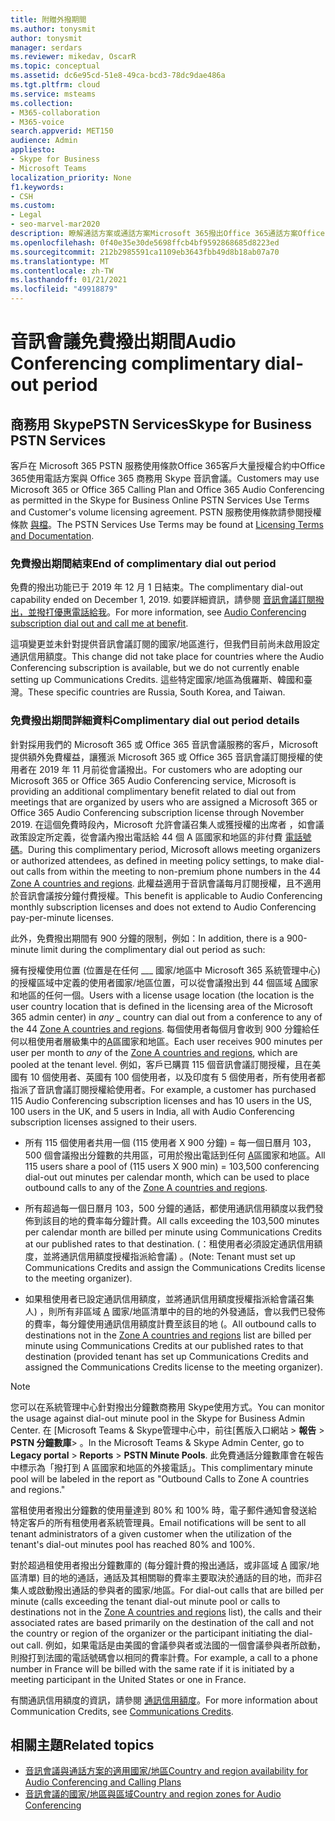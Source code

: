 ```yaml
---
title: 附贈外撥期間
ms.author: tonysmit
author: tonysmit
manager: serdars
ms.reviewer: mikedav, OscarR
ms.topic: conceptual
ms.assetid: dc6e95cd-51e8-49ca-bcd3-78dc9dae486a
ms.tgt.pltfrm: cloud
ms.service: msteams
ms.collection:
- M365-collaboration
- M365-voice
search.appverid: MET150
audience: Admin
appliesto:
- Skype for Business
- Microsoft Teams
localization_priority: None
f1.keywords:
- CSH
ms.custom:
- Legal
- seo-marvel-mar2020
description: 瞭解通話方案或通話方案Microsoft 365撥出Office 365通話方案Office 365音訊會議Microsoft Teams。
ms.openlocfilehash: 0f40e35e30de5698ffcb4bf9592868685d8223ed
ms.sourcegitcommit: 212b2985591ca1109eb3643fbb49d8b18ab07a70
ms.translationtype: MT
ms.contentlocale: zh-TW
ms.lasthandoff: 01/21/2021
ms.locfileid: "49918879"
---
```

# <a name="audio-conferencing-complimentary-dial-out-period"></a><span data-ttu-id="1b957-103">音訊會議免費撥出期間</span><span class="sxs-lookup"><span data-stu-id="1b957-103">Audio Conferencing complimentary dial-out period</span></span>

## <a name="skype-for-business-pstn-services"></a><span data-ttu-id="1b957-104">商務用 SkypePSTN Services</span><span class="sxs-lookup"><span data-stu-id="1b957-104">Skype for Business PSTN Services</span></span>

<span data-ttu-id="1b957-105">客戶在 Microsoft 365 PSTN 服務使用條款Office 365客戶大量授權合約中Office 365使用電話方案與 Office 365 商務用 Skype 音訊會議。</span><span class="sxs-lookup"><span data-stu-id="1b957-105">Customers may use Microsoft 365 or Office 365 Calling Plan and Office 365 Audio Conferencing as permitted in the Skype for Business Online PSTN Services Use Terms and Customer's volume licensing agreement.</span></span> <span data-ttu-id="1b957-106">PSTN 服務使用條款請參閱授權條款 [與檔](http://www.microsoftvolumelicensing.com/DocumentSearch.aspx?Mode=2&amp;Keyword=PSTN)。</span><span class="sxs-lookup"><span data-stu-id="1b957-106">The PSTN Services Use Terms may be found at [Licensing Terms and Documentation](http://www.microsoftvolumelicensing.com/DocumentSearch.aspx?Mode=2&amp;Keyword=PSTN).</span></span>
  
### <a name="end-of-complimentary-dial-out-period"></a><span data-ttu-id="1b957-107">免費撥出期間結束</span><span class="sxs-lookup"><span data-stu-id="1b957-107">End of complimentary dial out period</span></span>

<span data-ttu-id="1b957-108">免費的撥出功能已于 2019 年 12 月 1 日結束。</span><span class="sxs-lookup"><span data-stu-id="1b957-108">The complimentary dial-out capability ended on December 1, 2019.</span></span> <span data-ttu-id="1b957-109">如要詳細資訊，請參閱 [音訊會議訂閱撥出，並撥打優惠電話給我](audio-conferencing-subscription-dial-out.md)。</span><span class="sxs-lookup"><span data-stu-id="1b957-109">For more information, see [Audio Conferencing subscription dial out and call me at benefit](audio-conferencing-subscription-dial-out.md).</span></span> 

<span data-ttu-id="1b957-110">這項變更並未針對提供音訊會議訂閱的國家/地區進行，但我們目前尚未啟用設定通訊信用額度。</span><span class="sxs-lookup"><span data-stu-id="1b957-110">This change did not take place for countries where the Audio Conferencing subscription is available, but we do not currently enable setting up Communications Credits.</span></span> <span data-ttu-id="1b957-111">這些特定國家/地區為俄羅斯、韓國和臺灣。</span><span class="sxs-lookup"><span data-stu-id="1b957-111">These specific countries are Russia, South Korea, and Taiwan.</span></span>

### <a name="complimentary-dial-out-period-details"></a><span data-ttu-id="1b957-112">免費撥出期間詳細資料</span><span class="sxs-lookup"><span data-stu-id="1b957-112">Complimentary dial out period details</span></span>

<span data-ttu-id="1b957-113">針對採用我們的 Microsoft 365 或 Office 365 音訊會議服務的客戶，Microsoft 提供額外免費權益，讓獲派 Microsoft 365 或 Office 365 音訊會議訂閱授權的使用者在 2019 年 11 月前從會議撥出。</span><span class="sxs-lookup"><span data-stu-id="1b957-113">For customers who are adopting our Microsoft 365 or Office 365 Audio Conferencing service, Microsoft is providing an additional complimentary benefit related to dial out from meetings that are organized by users who are assigned a Microsoft 365 or Office 365 Audio Conferencing subscription license through November 2019.</span></span> <span data-ttu-id="1b957-114">在這個免費時段內，Microsoft 允許會議召集人或獲授權的出席者 ，如會議政策設定所定義，從會議內撥出電話給 44 個 A 區國家和地區的非付費 [電話號碼](audio-conferencing-zones.md)。</span><span class="sxs-lookup"><span data-stu-id="1b957-114">During this complimentary period, Microsoft allows meeting organizers or authorized attendees, as defined in meeting policy settings, to make dial-out calls from within the meeting to non-premium phone numbers in the 44 [Zone A countries and regions](audio-conferencing-zones.md).</span></span> <span data-ttu-id="1b957-115">此權益適用于音訊會議每月訂閱授權，且不適用於音訊會議按分鐘付費授權。</span><span class="sxs-lookup"><span data-stu-id="1b957-115">This benefit is applicable to Audio Conferencing monthly subscription licenses and does not extend to Audio Conferencing pay-per-minute licenses.</span></span>

<span data-ttu-id="1b957-116">此外，免費撥出期間有 900 分鐘的限制，例如：</span><span class="sxs-lookup"><span data-stu-id="1b957-116">In addition, there is a 900-minute limit during the complimentary dial out period as such:</span></span>

<span data-ttu-id="1b957-117">擁有授權使用位置 (位置是在任何 ___ 國家/地區中 Microsoft 365 系統管理中心) 的授權區域中定義的使用者國家/地區位置，可以從會議撥出到 44 個區域 [A](audio-conferencing-zones.md)國家和地區的任何一個。</span><span class="sxs-lookup"><span data-stu-id="1b957-117">Users with a license usage location (the location is the user country location that is defined in the licensing area of the Microsoft 365 admin center) in _any_ _ country can dial out from a conference to any of the 44 [Zone A countries and regions](audio-conferencing-zones.md).</span></span> <span data-ttu-id="1b957-118">每個使用者每個月會收到 900 分鐘給任何以租使用者層級集中的[A](audio-conferencing-zones.md)區國家和地區。</span><span class="sxs-lookup"><span data-stu-id="1b957-118">Each user receives 900 minutes per user per month to _any_ of the [Zone A countries and regions](audio-conferencing-zones.md), which are pooled at the tenant level.</span></span> <span data-ttu-id="1b957-119">例如，客戶已購買 115 個音訊會議訂閱授權，且在美國有 10 個使用者、英國有 100 個使用者，以及印度有 5 個使用者，所有使用者都指派了音訊會議訂閱授權給使用者。</span><span class="sxs-lookup"><span data-stu-id="1b957-119">For example, a customer has purchased 115 Audio Conferencing subscription licenses and has 10 users in the US, 100 users in the UK, and 5 users in India, all with Audio Conferencing subscription licenses assigned to their users.</span></span>

- <span data-ttu-id="1b957-120">所有 115 個使用者共用一個 (115 使用者 X 900 分鐘) = 每一個日曆月 103，500 個會議撥出分鐘數的共用區，可用於撥出電話到任何 [A](audio-conferencing-zones.md)區國家和地區。</span><span class="sxs-lookup"><span data-stu-id="1b957-120">All 115 users share a pool of (115 users X 900 min) = 103,500 conferencing dial-out out minutes per calendar month, which can be used to place outbound calls to any of the [Zone A countries and regions](audio-conferencing-zones.md).</span></span>

- <span data-ttu-id="1b957-121">所有超過每一個日曆月 103，500 分鐘的通話，都使用通訊信用額度以我們發佈到該目的地的費率每分鐘計費。</span><span class="sxs-lookup"><span data-stu-id="1b957-121">All calls exceeding the 103,500 minutes per calendar month are billed per minute using Communications Credits at our published rates to that destination.</span></span> <span data-ttu-id="1b957-122"> (：租使用者必須設定通訊信用額度，並將通訊信用額度授權指派給會議) 。</span><span class="sxs-lookup"><span data-stu-id="1b957-122">(Note: Tenant must set up Communications Credits and assign the Communications Credits license to the meeting organizer).</span></span>

- <span data-ttu-id="1b957-123">如果租使用者已設定通訊信用額度，並將通訊信用額度授權指派給會議召集人) ，則所有非區域 [A](audio-conferencing-zones.md) 國家/地區清單中的目的地的外發通話，會以我們已發佈的費率，每分鐘使用通訊信用額度計費至該目的地 (。</span><span class="sxs-lookup"><span data-stu-id="1b957-123">All outbound calls to destinations not in the [Zone A countries and regions](audio-conferencing-zones.md) list are billed per minute using Communications Credits at our published rates to that destination (provided tenant has set up Communications Credits and assigned the Communications Credits license to the meeting organizer).</span></span>

> [!NOTE]
> <span data-ttu-id="1b957-124">您可以在系統管理中心針對撥出分鐘數商務用 Skype使用方式。</span><span class="sxs-lookup"><span data-stu-id="1b957-124">You can monitor the usage against dial-out minute pool in the Skype for Business Admin Center.</span></span> <span data-ttu-id="1b957-125">在 [Microsoft Teams & Skype管理中心中，前往[舊版入口網站  >  **報告**  >  **PSTN 分鐘數庫**> 。</span><span class="sxs-lookup"><span data-stu-id="1b957-125">In the Microsoft Teams & Skype Admin Center, go to **Legacy portal** > **Reports** > **PSTN Minute Pools**.</span></span> <span data-ttu-id="1b957-126">此免費通話分鐘數庫會在報告中標示為「撥打到 A 區國家和地區的外接電話」。</span><span class="sxs-lookup"><span data-stu-id="1b957-126">This complimentary minute pool will be labeled in the report as "Outbound Calls to Zone A countries and regions."</span></span>

<span data-ttu-id="1b957-127">當租使用者撥出分鐘數的使用量達到 80% 和 100% 時，電子郵件通知會發送給特定客戶的所有租使用者系統管理員。</span><span class="sxs-lookup"><span data-stu-id="1b957-127">Email notifications will be sent to all tenant administrators of a given customer when the utilization of the tenant's dial-out minutes pool has reached 80% and 100%.</span></span>

<span data-ttu-id="1b957-128">對於超過租使用者撥出分鐘數庫的 (每分鐘計費的撥出通話，或非區域 [A](audio-conferencing-zones.md) 國家/地區清單) 目的地的通話，通話及其相關聯的費率主要取決於通話的目的地，而非召集人或啟動撥出通話的參與者的國家/地區。</span><span class="sxs-lookup"><span data-stu-id="1b957-128">For dial-out calls that are billed per minute (calls exceeding the tenant dial-out minute pool or calls to destinations not in the [Zone A countries and regions](audio-conferencing-zones.md) list), the calls and their associated rates are based primarily on the destination of the call and not the country or region of the organizer or the participant initiating the dial-out call.</span></span> <span data-ttu-id="1b957-129">例如，如果電話是由美國的會議參與者或法國的一個會議參與者所啟動，則撥打到法國的電話號碼會以相同的費率計費。</span><span class="sxs-lookup"><span data-stu-id="1b957-129">For example, a call to a phone number in France will be billed with the same rate if it is initiated by a meeting participant in the United States or one in France.</span></span>

<span data-ttu-id="1b957-130">有關通訊信用額度的資訊，請參閱 [通訊信用額度](what-are-communications-credits.md)。</span><span class="sxs-lookup"><span data-stu-id="1b957-130">For more information about Communication Credits, see [Communications Credits](what-are-communications-credits.md).</span></span>
     
## <a name="related-topics"></a><span data-ttu-id="1b957-131">相關主題</span><span class="sxs-lookup"><span data-stu-id="1b957-131">Related topics</span></span>

- [<span data-ttu-id="1b957-132">音訊會議與通話方案的適用國家/地區</span><span class="sxs-lookup"><span data-stu-id="1b957-132">Country and region availability for Audio Conferencing and Calling Plans</span></span>](country-and-region-availability-for-audio-conferencing-and-calling-plans/country-and-region-availability-for-audio-conferencing-and-calling-plans.md)
- [<span data-ttu-id="1b957-133">音訊會議的國家/地區與區域</span><span class="sxs-lookup"><span data-stu-id="1b957-133">Country and region zones for Audio Conferencing</span></span>](audio-conferencing-zones.md)

